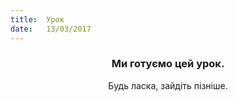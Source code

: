 ```yaml
---
title:  Урок
date:   13/03/2017
---
```


### <center>Ми готуємо цей урок.</center>
<center>Будь ласка, зайдіть пізніше.</center>